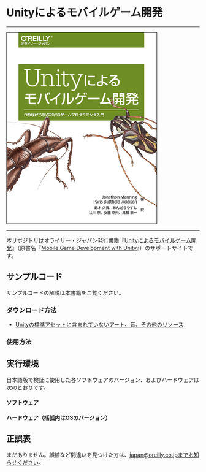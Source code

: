 # Unityによるモバイルゲーム開発

---

![表紙](mobile-game-development-with-unity-ja.png)

---

本リポジトリはオライリー・ジャパン発行書籍『[Unityによるモバイルゲーム開発](http://www.oreilly.co.jp/books/9784873118505/)』（原書名『[Mobile Game Development with Unity](http://shop.oreilly.com/product/0636920032359.do)』）のサポートサイトです。

## サンプルコード

サンプルコードの解説は本書籍をご覧ください。

### ダウンロード方法



* [Unityの標準アセットに含まれていないアート、音、その他のリソース](https://www.oreilly.co.jp/pub/9784873118505/MobileGameDevWithUnity1stEd-master.zip)

### 使用方法



## 実行環境

日本語版で検証に使用した各ソフトウェアのバージョン、およびハードウェアは次のとおりです。

#### ソフトウェア



#### ハードウェア（括弧内はOSのバージョン）



## 正誤表

まだありません。誤植など間違いを見つけた方は、japan@oreilly.co.jpまでお知らせください。
